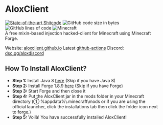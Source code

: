 # AloxClient
[![State-of-the-art Shitcode](https://img.shields.io/static/v1?label=State-of-the-art&message=Shitcode&color=7B5804)](https://github.com/trekhleb/state-of-the-art-shitcode)
![GitHub code size in bytes](https://img.shields.io/github/languages/code-size/SkidderMC/AloxClient)
![GitHub lines of code](https://tokei.rs/b1/github/SkidderMC/AloxClient)
![Minecraft](https://img.shields.io/badge/game-Minecraft-brightgreen)  
A free mixin-based injection hacked-client for Minecraft using Minecraft Forge.

Website: [aloxclient.github.io](https://aloxclient.github.io)
Latest [github-actions](https://github.com/JacketMad/AloxClient/actions/workflows/build.yml?query=event%3Apush)
Discord: [dsc.gg/aloxdiscord](https://dsc.gg/aloxdiscord)

## How To Install AloxClient?
- **Step 1:** Install Java 8 [here](https://www.java.com/en/download/) (Skip if you have Java 8)
- **Step 2:** Install Forge 1.8.9 [here](https://maven.minecraftforge.net/net/minecraftforge/forge/1.8.9-11.15.1.2318-1.8.9/forge-1.8.9-11.15.1.2318-1.8.9-installer.jar) (Skip if you have Forge)
- **Step 3:** Start Forge and then close it
- **Step 4:** Put the AloxClient jar in the mods folder in your Minecraft directory (① %appdata%\\.minecraft\mods or if you are using the official launcher, click the installations tab then click the folder icon next to forge.)
- **Step 5:** Voilà! You have successfully installed AloxClient!
